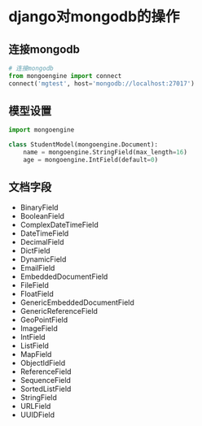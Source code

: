 # django对mongodb的操作

## 连接mongodb

````python
# 连接mongodb
from mongoengine import connect
connect('mgtest', host='mongodb://localhost:27017')
````

## 模型设置

```python
import mongoengine

class StudentModel(mongoengine.Document):
    name = mongoengine.StringField(max_length=16)
    age = mongoengine.IntField(default=0)
```

## 文档字段

- BinaryField
- BooleanField
- ComplexDateTimeField
- DateTimeField
- DecimalField
- DictField
- DynamicField
- EmailField
- EmbeddedDocumentField
- FileField
- FloatField
- GenericEmbeddedDocumentField
- GenericReferenceField
- GeoPointField
- ImageField
- IntField
- ListField
- MapField
- ObjectIdField
- ReferenceField
- SequenceField
- SortedListField
- StringField
- URLField
- UUIDField









